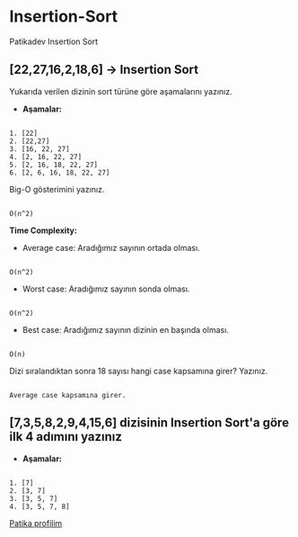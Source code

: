 # Insertion-Sort
Patikadev Insertion Sort 

## [22,27,16,2,18,6] -> Insertion Sort

Yukarıda verilen dizinin sort türüne göre aşamalarını yazınız.

* **Aşamalar:**

```text

1. [22]
2. [22,27]
3. [16, 22, 27]
4. [2, 16, 22, 27]
5. [2, 16, 18, 22, 27]
6. [2, 6, 16, 18, 22, 27]

```

Big-O gösterimini yazınız.

```text

O(n^2)

```

**Time Complexity:**

* Average case: Aradığımız sayının ortada olması.

```text

O(n^2)

```

* Worst case: Aradığımız sayının sonda olması.

```text

O(n^2)

```

* Best case: Aradığımız sayının dizinin en başında olması.

```text

O(n)

```

Dizi sıralandıktan sonra 18 sayısı hangi case kapsamına girer? Yazınız.

```text

Average case kapsamına girer.

```

## [7,3,5,8,2,9,4,15,6] dizisinin Insertion Sort'a göre ilk 4 adımını yazınız

* **Aşamalar:**

```text

1. [7]
2. [3, 7]
3. [3, 5, 7]
4. [3, 5, 7, 8]

```

[Patika profilim](https://app.patika.dev/ayberkklc)

